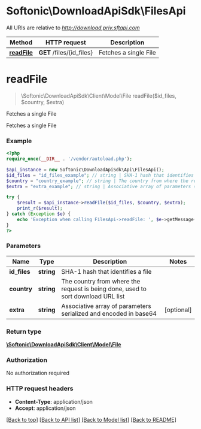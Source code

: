 # Softonic\DownloadApiSdk\FilesApi

All URIs are relative to *http://download.priv.sftapi.com*

Method | HTTP request | Description
------------- | ------------- | -------------
[**readFile**](FilesApi.md#readFile) | **GET** /files/{id_files} | Fetches a single File


# **readFile**
> \Softonic\DownloadApiSdk\Client\Model\File readFile($id_files, $country, $extra)

Fetches a single File

Fetches a single File

### Example
```php
<?php
require_once(__DIR__ . '/vendor/autoload.php');

$api_instance = new Softonic\DownloadApiSdk\Api\FilesApi();
$id_files = "id_files_example"; // string | SHA-1 hash that identifies a file
$country = "country_example"; // string | The country from where the request is being done, used to sort download URL list
$extra = "extra_example"; // string | Associative array of parameters serialized and encoded in base64

try {
    $result = $api_instance->readFile($id_files, $country, $extra);
    print_r($result);
} catch (Exception $e) {
    echo 'Exception when calling FilesApi->readFile: ', $e->getMessage(), PHP_EOL;
}
?>
```

### Parameters

Name | Type | Description  | Notes
------------- | ------------- | ------------- | -------------
 **id_files** | **string**| SHA-1 hash that identifies a file |
 **country** | **string**| The country from where the request is being done, used to sort download URL list |
 **extra** | **string**| Associative array of parameters serialized and encoded in base64 | [optional]

### Return type

[**\Softonic\DownloadApiSdk\Client\Model\File**](../Model/File.md)

### Authorization

No authorization required

### HTTP request headers

 - **Content-Type**: application/json
 - **Accept**: application/json

[[Back to top]](#) [[Back to API list]](../../README.md#documentation-for-api-endpoints) [[Back to Model list]](../../README.md#documentation-for-models) [[Back to README]](../../README.md)

